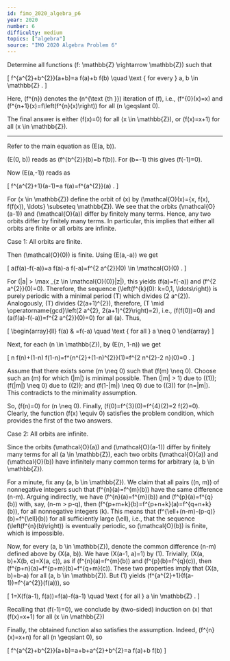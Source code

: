 ```yaml
---
id: fimo_2020_algebra_p6
year: 2020
number: 6
difficulty: medium
topics: ["algebra"]
source: "IMO 2020 Algebra Problem 6"
---
```


Determine all functions \(f: \mathbb{Z} \rightarrow \mathbb{Z}\) such that

\[
f^{a^{2}+b^{2}}(a+b)=a f(a)+b f(b) \quad \text { for every } a, b \in \mathbb{Z} .
\]

Here, \(f^{n}\) denotes the \(n^{\text {th }}\) iteration of \(f\), i.e., \(f^{0}(x)=x\) and \(f^{n+1}(x)=f\left(f^{n}(x)\right)\) for all \(n \geqslant 0\).

The final answer is either \(f(x)=0\) for all \(x \in \mathbb{Z}\), or \(f(x)=x+1\) for all \(x \in \mathbb{Z}\).

---
Refer to the main equation as \(E(a, b)\).

\(E(0, b)\) reads as \(f^{b^{2}}(b)=b f(b)\). For \(b=-1\) this gives \(f(-1)=0\).

Now \(E(a,-1)\) reads as

\[
f^{a^{2}+1}(a-1)=a f(a)=f^{a^{2}}(a) .
\]

For \(x \in \mathbb{Z}\) define the orbit of \(x\) by \(\mathcal{O}(x)=\{x, f(x), f(f(x)), \ldots\} \subseteq \mathbb{Z}\). We see that the orbits \(\mathcal{O}(a-1)\) and \(\mathcal{O}(a)\) differ by finitely many terms. Hence, any two orbits differ by finitely many terms. In particular, this implies that either all orbits are finite or all orbits are infinite.

Case 1: All orbits are finite.

Then \(\mathcal{O}(0)\) is finite. Using \(E(a,-a)\) we get

\[
a(f(a)-f(-a))=a f(a)-a f(-a)=f^{2 a^{2}}(0) \in \mathcal{O}(0) .
\]

For \(|a| > \max _{z \in \mathcal{O}(0)}|z|\), this yields \(f(a)=f(-a)\) and \(f^{2 a^{2}}(0)=0\). Therefore, the sequence \(\left(f^{k}(0): k=0,1, \ldots\right)\) is purely periodic with a minimal period \(T\) which divides \(2 a^{2}\). Analogously, \(T\) divides \(2(a+1)^{2}\), therefore, \(T \mid \operatorname{gcd}\left(2 a^{2}, 2(a+1)^{2}\right)=2\), i.e., \(f(f(0))=0\) and \(a(f(a)-f(-a))=f^{2 a^{2}}(0)=0\) for all \(a\). Thus,

\[
\begin{array}{ll}
f(a) & =f(-a) \quad \text { for all } a \neq 0
\end{array}
\]

Next, for each \(n \in \mathbb{Z}\), by \(E(n, 1-n)\) we get

\[
n f(n)+(1-n) f(1-n)=f^{n^{2}+(1-n)^{2}}(1)=f^{2 n^{2}-2 n}(0)=0 .
\]

Assume that there exists some \(m \neq 0\) such that \(f(m) \neq 0\). Choose such an \(m\) for which \(|m|\) is minimal possible. Then \(|m| > 1\) due to \((1)\); \(f(|m|) \neq 0\) due to \((2)\); and \(f(1-|m|) \neq 0\) due to \((3)\) for \(n=|m|\). This contradicts to the minimality assumption.

So, \(f(n)=0\) for \(n \neq 0\). Finally, \(f(0)=f^{3}(0)=f^{4}(2)=2 f(2)=0\). Clearly, the function \(f(x) \equiv 0\) satisfies the problem condition, which provides the first of the two answers.

Case 2: All orbits are infinite.

Since the orbits \(\mathcal{O}(a)\) and \(\mathcal{O}(a-1)\) differ by finitely many terms for all \(a \in \mathbb{Z}\), each two orbits \(\mathcal{O}(a)\) and \(\mathcal{O}(b)\) have infinitely many common terms for arbitrary \(a, b \in \mathbb{Z}\).

For a minute, fix any \(a, b \in \mathbb{Z}\). We claim that all pairs \((n, m)\) of nonnegative integers such that \(f^{n}(a)=f^{m}(b)\) have the same difference \(n-m\). Arguing indirectly, we have \(f^{n}(a)=f^{m}(b)\) and \(f^{p}(a)=f^{q}(b)\) with, say, \(n-m > p-q\), then \(f^{p+m+k}(b)=f^{p+n+k}(a)=f^{q+n+k}(b)\), for all nonnegative integers \(k\). This means that \(f^{\ell+(n-m)-(p-q)}(b)=f^{\ell}(b)\) for all sufficiently large \(\ell\), i.e., that the sequence \(\left(f^{n}(b)\right)\) is eventually periodic, so \(\mathcal{O}(b)\) is finite, which is impossible.

Now, for every \(a, b \in \mathbb{Z}\), denote the common difference \(n-m\) defined above by \(X(a, b)\). We have \(X(a-1, a)=1\) by (1). Trivially, \(X(a, b)+X(b, c)=X(a, c)\), as if \(f^{n}(a)=f^{m}(b)\) and \(f^{p}(b)=f^{q}(c)\), then \(f^{p+n}(a)=f^{p+m}(b)=f^{q+m}(c)\). These two properties imply that \(X(a, b)=b-a\) for all \(a, b \in \mathbb{Z}\). But (1) yields \(f^{a^{2}+1}(f(a-1))=f^{a^{2}}(f(a))\), so

\[
1=X(f(a-1), f(a))=f(a)-f(a-1) \quad \text { for all } a \in \mathbb{Z} .
\]

Recalling that \(f(-1)=0\), we conclude by (two-sided) induction on \(x\) that \(f(x)=x+1\) for all \(x \in \mathbb{Z}\)

Finally, the obtained function also satisfies the assumption. Indeed, \(f^{n}(x)=x+n\) for all \(n \geqslant 0\), so

\[
f^{a^{2}+b^{2}}(a+b)=a+b+a^{2}+b^{2}=a f(a)+b f(b)
\]
